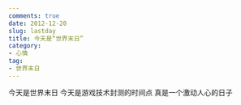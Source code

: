 ```yaml
---
comments: true
date: 2012-12-20
slug: lastday
title: 今天是“世界末日”
category:
- 心情
tag:
- 世界末日
---
```

今天是世界末日
今天是游戏技术封测的时间点
真是一个激动人心的日子
